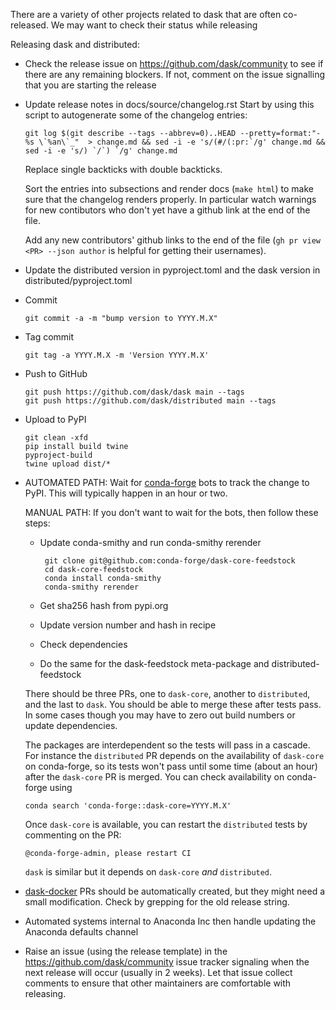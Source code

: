 There are a variety of other projects related to dask that are often
co-released.  We may want to check their status while releasing


Releasing dask and distributed:

*   Check the release issue on https://github.com/dask/community to see if there 
    are any remaining blockers. If not, comment on the issue signalling that you
    are starting the release


*   Update release notes in docs/source/changelog.rst
    Start by using this script to autogenerate some of the changelog entries:
        
        git log $(git describe --tags --abbrev=0)..HEAD --pretty=format:"- %s \`%an\`_"  > change.md && sed -i -e 's/(#/(:pr:`/g' change.md && sed -i -e 's/) `/`) `/g' change.md

    Replace single backticks with double backticks. 

    Sort the entries into subsections and render docs (``make html``) to make 
    sure that the changelog renders properly. In particular watch warnings for
    new contibutors who don't yet have a github link at the end of the file.

    Add any new contributors' github links to the end of the file 
    (``gh pr view <PR> --json author`` is helpful for getting their usernames).

*   Update the distributed version in pyproject.toml and the dask version
    in distributed/pyproject.toml

*   Commit

        git commit -a -m "bump version to YYYY.M.X"

*   Tag commit

        git tag -a YYYY.M.X -m 'Version YYYY.M.X'

*   Push to GitHub

        git push https://github.com/dask/dask main --tags
        git push https://github.com/dask/distributed main --tags

*   Upload to PyPI

        git clean -xfd
        pip install build twine
        pyproject-build
        twine upload dist/*

*   AUTOMATED PATH: Wait for [conda-forge](https://conda-forge.github.io) bots to track the
    change to PyPI. This will typically happen in an hour or two.

    MANUAL PATH: If you don't want to wait for the bots, then follow these steps:
    *  Update conda-smithy and run conda-smithy rerender

            git clone git@github.com:conda-forge/dask-core-feedstock
            cd dask-core-feedstock
            conda install conda-smithy
            conda-smithy rerender

    *  Get sha256 hash from pypi.org
    *  Update version number and hash in recipe
    *  Check dependencies
    *  Do the same for the dask-feedstock meta-package and distributed-feedstock

    There should be three PRs, one to `dask-core`, another to `distributed`, and the 
    last to `dask`. You should be able to merge these after tests pass. In some cases 
    though you may have to zero out build numbers or update dependencies.

    The packages are interdependent so the tests will pass in a cascade. For instance
    the  `distributed` PR depends on the availability of `dask-core` on conda-forge, so 
    its tests won't pass until some time (about an hour) after the `dask-core` PR is merged. 
    You can check availability on conda-forge using 
        
        conda search 'conda-forge::dask-core=YYYY.M.X'
    
    Once `dask-core` is available, you can restart the `distributed` tests by commenting 
    on the PR:

        @conda-forge-admin, please restart CI
    
    `dask` is similar but it depends on `dask-core` _and_ `distributed`.

*   [dask-docker](https://github.com/dask/dask-docker) PRs should be automatically created, 
    but they might need a small modification. Check by grepping for the old release string.

*   Automated systems internal to Anaconda Inc then handle updating the
    Anaconda defaults channel

*   Raise an issue (using the release template) in the https://github.com/dask/community 
    issue tracker signaling when the next release will occur (usually in 2 weeks). 
    Let that issue collect comments to ensure that other maintainers are comfortable
    with releasing.
